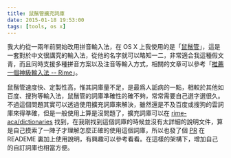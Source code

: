 ```yaml
---
title: 鼠鬚管擴充詞庫
date: 2015-01-18 19:53:00
tags: [tools, os x]
---
```


我大約從一兩年前開始改用拼音輸入法，在 OS X 上我使用的是「[鼠鬚管](https://code.google.com/p/rimeime/wiki/Downloads)」，這是一套對於中文很講究的輸入法，從他的名字就可以略知一二，非常適合我這種假文青，而且同時支援多種拼音方案以及注音等輸入方式，相關的文章可以參考「[推薦一個神級輸入法 -- Rime](https://www.byvoid.com/blog/recommend-rime)」。

鼠鬚管速度快、定製性高，惟其詞庫量不足，是最爲人詬病的一點，相較於其他如百度、搜狗等輸入法，鼠鬚管的詞庫準確性的確不夠，常常需要自己選字選很久。不過這個問題其實可以透過使用擴充詞庫來解決，雖然還是不及百度或搜狗的雲詞庫來得準確，但是一般使用上算是沒問題了，擴充詞庫可以在 [rime-aca/dictionaries](https://github.com/rime-aca/dictionaries) 找到，在我剛找到這個詞庫的時候並沒有太詳細的說明文件，算是自己摸索了一陣子才理解怎麼正確的使用這個詞庫，所以也發了個 [PR](https://github.com/rime-aca/dictionaries/pull/3) 在 READEME 裏加上使用說明，有興趣可以參考看看。在這樣的架構下，增加自己的自訂詞庫也相當方便。


